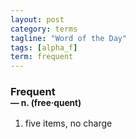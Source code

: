 ```yaml
---
layout: post
category: terms
tagline: "Word of the Day"
tags: [alpha_f]
term: frequent
---
```


<h3>Frequent<br/> <small>&mdash; n. (free<span>&middot;</span>quent)</small></h3>
<p><ol>
<li>five items, no charge</li>
</ol></p>

